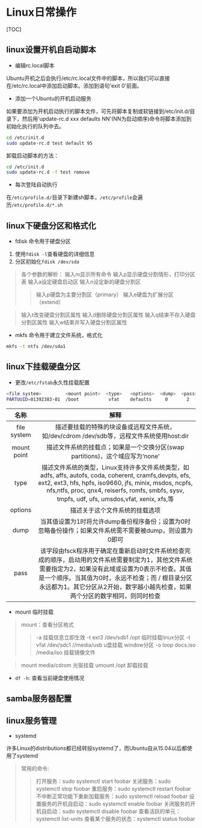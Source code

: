 # Linux日常操作

[TOC]

## linux设置开机自启动脚本

* 编辑rc.local脚本

Ubuntu开机之后会执行/etc/rc.local文件中的脚本，所以我们可以直接在/etc/rc.local中添加启动脚本。添加到语句'exit 0'前面。

* 添加一个Ubuntu的开机启动服务

如果要添加为开机启动执行的脚本文件，可先将脚本复制或软链接到/etc/init.d/目录下，然后用'update-rc.d xxx defaults NN'(NN为启动顺序)命令将脚本添加到初始化执行的队列中去。

```sh
cd /etc/init.d
sudo update-rc.d test default 95
```

卸载启动脚本的方法：

```sh
cd /etc/init.d
sudo update-rc.d -f test remove
```

* 每次登陆自动执行

在`/etc/profile.d/`目录下新建sh脚本，`/etc/profile`会遍历`/etc/profile.d/*.sh`

## linux下硬盘分区和格式化

* fdisk 命令用于硬盘分区

1. 使用`fdisk -l`查看硬盘的详细信息
2. 分区初始化`fdisk /dev/sda`

> 各个参数的解析：
> 输入m显示所有命令
> 输入p显示硬盘分割情形，打印分区表
> 输入a设定硬盘启动区
> 输入n设定新的硬盘分割区
> > 输入p硬盘为主要分割区（primary）
> > 输入e硬盘为扩展分区（extend）

> 输入t改变硬盘分割区属性
> 输入d删除硬盘分割区属性
> 输入q结束不存入硬盘分割区属性
> 输入w结束并写入硬盘分割区属性

* mkfs 命令用于建立文件系统，格式化

```sh
mkfs -t ntfs /dev/sda1
```

## linux下挂载硬盘分区

* 更改`/etc/fstab`永久性挂载配置

```sh
<file system>         <mount point>  <type>   <options>  <dump>  <pass>
PARTUUID=01392383-01  /boot           vfat    defaults     0       2
```

|    名称     |                             解释                             |
| :---------: | :----------------------------------------------------------: |
| file system | 描述要挂载的特殊的块设备或远程文件系统，如/dev/cdrom /dev/sdb等，远程文件系统使用host:dir |
| mount point | 描述文件系统的挂载点；如果是一个交换分区(swap partitions)，这个域应写为‘none’ |
|    type     | 描述文件系统的类型，Linux支持许多文件系统类型，如adfs, affs, autofs, coda, coherent, cramfs,devpts, efs, ext2, ext3, hfs, hpfs, iso9660, jfs, minix, msdos, ncpfs, nfs,ntfs, proc, qnx4, reiserfs, romfs, smbfs, sysv, tmpfs, udf, ufs, umsdos,vfat, xenix, xfs,等 |
|   options   |                描述关于这个文件系统的挂载选项                |
|    dump     | 当其值设置为1时将允许dump备份程序备份；设置为0时忽略备份操作；如果文件系统需不需要被dump，则设置为0即可 |
|    pass     | 该字段由fsck程序用于确定在重新启动时文件系统检查完成的顺序，启动用的文件系统需要制定为1，其他文件系统需要指定为2，如果没有此域或设置为0表示不检查。其值是一个顺序。当其值为0时，永远不检查；而 / 根目录分区永远都为1。其它分区从2开始，数字越小越先检查，如果两个分区的数字相同，则同时检查 |

* mount 临时挂载

> mount：查看分区格式
> > -a 挂载信息立即生效
> > -t ext3 /dev/sdb1 /opt 临时挂载linux分区
> > -t vfat /dev/sdc1 //media/usb u盘挂载 window分区
> > -o loop docs.iso /media/iso 挂载镜像文件

> mount media/cdrom 光驱挂载
> umount /opt 卸载挂载

* `df -h`: 查看当前硬盘使用情况

## samba服务器配置

## linux服务管理

* systemd

许多Linux的distributions都已经转投systemd了，而Ubuntu自从15.04以后都使用了systemd
> 常用的命令:
> > 打开服务：sudo systemctl start foobar
> > 关闭服务：sudo systemctl stop foobar
> > 重启服务：sudo systemctl restart foobar
> > 不中断正常功能下重新加载服务：sudo systemctl reload foobar
> > 设置服务的开机自启动：sudo systemctl enable foobar
> > 关闭服务的开机自启动：sudo systemctl disable foobar
> > 查看活跃的单元：systemctl list-units
> > 查看某个服务的状态：systemctl status foobar